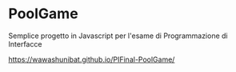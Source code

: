 # PoolGame

Semplice progetto in Javascript per l'esame di Programmazione di Interfacce


https://wawashunibat.github.io/PIFinal-PoolGame/
